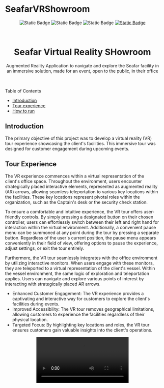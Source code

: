 # SeafarVRShowroom
<a name="readme-top"></a>
<p align="center"> 
<a><img alt="Static Badge" src="https://img.shields.io/badge/2.1-maker?style=for-the-badge&logo=github&logoColor=white&label=version&color=red"></a>
<a><img alt="Static Badge" src="https://img.shields.io/badge/23%2F06%2F2024-maker?style=for-the-badge&logo=clockify&logoColor=white&label=last%20edited&color=orange"></a>
<a><img alt="Static Badge" src="https://img.shields.io/badge/c%23-maker?style=for-the-badge&logo=c%23&logoColor=green&label=language&labelColor=white&color=green"></a>
<a href="https://www.linkedin.com/in/fabrizio-de-fiore/"><img alt="Static Badge" src="https://img.shields.io/badge/Linkedin-maker?style=for-the-badge&logo=linkedin&color=blue"></a>
</p>


<!-- PROJECT LOGO -->
<br />
<div align="center">
  <h1 align="center">Seafar Virtual Reality SHowroom</h1> 
  <p align="center">
    Augmented Reality Application to navigate and explore the Seafar facility in an immersive solution, made for an event, open to the public, in their office  <br />
    <br />
    <br />
  </p>
</div>



<!-- TABLE OF CONTENTS -->
  <summary>Table of Contents</summary>
      <ul>
        <li><a href="#introduction">Introduction</a></li>
        <li><a href="#tour-experience">Tour experience</a></li>
        <li><a href="#how-to-run">How to run</a></li>
      </ul>

   
## Introduction 
The primary objective of this project was to develop a virtual reality (VR) tour experience showcasing the client's facilities. This immersive tour was designed for customer engagement during upcoming events.

## Tour Experience 
The VR experience commences within a virtual representation of the client's office space. Throughout the environment, users encounter strategically placed interactive elements, represented as augmented reality (AR) arrows, allowing seamless teleportation to various key locations within the facilities. These key locations represent pivotal roles within the organization, such as the Captain's desk or the security check station.

To ensure a comfortable and intuitive experience, the VR tour offers user-friendly controls. By simply pressing a designated button on their chosen controller, users can effortlessly switch between their left and right hand for interaction within the virtual environment. Additionally, a convenient pause menu can be summoned at any point during the tour by pressing a separate button. Regardless of the user's current position, the pause menu appears conveniently in their field of view, offering options to pause the experience, adjust settings, or exit the tour entirely.

Furthermore, the VR tour seamlessly integrates with the office environment by utilizing interactive monitors. When users engage with these monitors, they are teleported to a virtual representation of the client's vessel.  Within the vessel environment, the same logic of exploration and teleportation applies. Users can navigate and explore various points of interest by interacting with strategically placed AR arrows.

* Enhanced Customer Engagement: The VR experience provides a captivating and interactive way for customers to explore the client's facilities during events.
* Improved Accessibility: The VR tour removes geographical limitations, allowing customers to experience the facilities regardless of their physical location.
* Targeted Focus: By highlighting key locations and roles, the VR tour ensures customers gain valuable insights into the client's operations.

<div align="center"> <video src="https://github.com/FabrizioDeFiore/SeafarVRShowroom/assets/78561254/96a7d2fe-be1b-4a6a-a1be-30c059580394" > </div>
  


